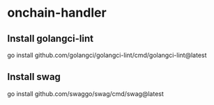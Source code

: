 # onchain-handler
## Install golangci-lint
go install github.com/golangci/golangci-lint/cmd/golangci-lint@latest
## Install swag
go install github.com/swaggo/swag/cmd/swag@latest